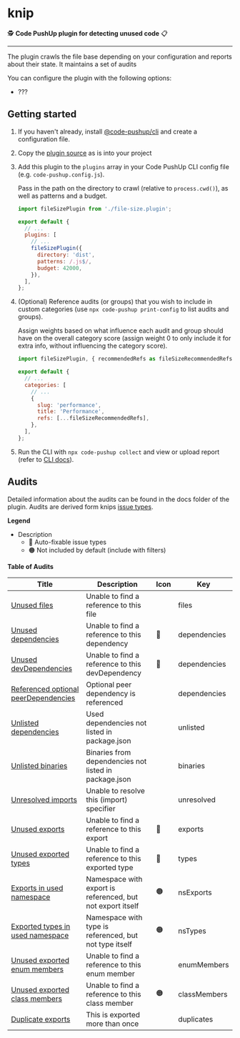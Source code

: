 # knip

🕵️ **Code PushUp plugin for detecting unused code** 📋

---

The plugin crawls the file base depending on your configuration and reports about their state.
It maintains a set of audits

You can configure the plugin with the following options:

- ???

## Getting started

1. If you haven't already, install [@code-pushup/cli](../cli/README.md) and create a configuration file.

2. Copy the [plugin source](../file-size) as is into your project

3. Add this plugin to the `plugins` array in your Code PushUp CLI config file (e.g. `code-pushup.config.js`).

   Pass in the path on the directory to crawl (relative to `process.cwd()`), as well as patterns and a budget.

   ```js
   import fileSizePlugin from './file-size.plugin';

   export default {
     // ...
     plugins: [
       // ...
       fileSizePlugin({
         directory: 'dist',
         patterns: /.js$/,
         budget: 42000,
       }),
     ],
   };
   ```

4. (Optional) Reference audits (or groups) that you wish to include in custom categories (use `npx code-pushup print-config` to list audits and groups).

   Assign weights based on what influence each audit and group should have on the overall category score (assign weight 0 to only include it for extra info, without influencing the category score).

   ```js
   import fileSizePlugin, { recommendedRefs as fileSizeRecommendedRefs } from './file-size.plugin';

   export default {
     // ...
     categories: [
       // ...
       {
         slug: 'performance',
         title: 'Performance',
         refs: [...fileSizeRecommendedRefs],
       },
     ],
   };
   ```

5. Run the CLI with `npx code-pushup collect` and view or upload report (refer to [CLI docs](../cli/README.md)).

## Audits

Detailed information about the audits can be found in the docs folder of the plugin.
Audits are derived form knips [issue types](https://knip.dev/reference/issue-types).

**Legend**

- Description
  - 🔧 Auto-fixable issue types
  - 🟠 Not included by default (include with filters)

**Table of Audits**

| Title                                                                                        | Description                                                | Icon | Key          |
|----------------------------------------------------------------------------------------------|------------------------------------------------------------|------|--------------|
| [Unused files](./docs/unused-files.audit.md)                                                 | Unable to find a reference to this file                    |      | files        |
| [Unused dependencies](./docs/unused-dependencies.audit.md)                                   | Unable to find a reference to this dependency              | 🔧   | dependencies |
| [Unused devDependencies](./docs/unused-devDependencies.audit.md)                             | Unable to find a reference to this devDependency           | 🔧   | dependencies |
| [Referenced optional peerDependencies](./docs/referenced-optional-peerDependencies.audit.md) | Optional peer dependency is referenced                     |      | dependencies |
| [Unlisted dependencies](./docs/unlisted-dependencies.audit.md)                               | Used dependencies not listed in package.json               |      | unlisted     |
| [Unlisted binaries](./docs/unlisted-binaries.audit.md)                                       | Binaries from dependencies not listed in package.json      |      | binaries     |
| [Unresolved imports](./docs/unresolved-imports.audit.md)                                     | Unable to resolve this (import) specifier                  |      | unresolved   |
| [Unused exports](./docs/unused-exports.audit.md)                                             | Unable to find a reference to this export                  | 🔧   | exports      |
| [Unused exported types](./docs/unused-exported-types.audit.md)                               | Unable to find a reference to this exported type           | 🔧   | types        |
| [Exports in used namespace](./docs/exports-in-used-namespace.audit.md)                       | Namespace with export is referenced, but not export itself | 🟠   | nsExports    |
| [Exported types in used namespace](./docs/exported-types-in-used-namespace.audit.md)         | Namespace with type is referenced, but not type itself     | 🟠   | nsTypes      |
| [Unused exported enum members](./docs/unused-exported-enum-members.audit.md)                 | Unable to find a reference to this enum member             |      | enumMembers  |
| [Unused exported class members](./docs/unused-exported-class-members.audit.md)               | Unable to find a reference to this class member            | 🟠   | classMembers |
| [Duplicate exports](./docs/duplicate-exports.audit.md)                                       | This is exported more than once                            |      | duplicates   |

